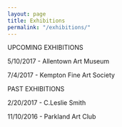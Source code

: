```yaml
---
layout: page
title: Exhibitions
permalink: "/exhibitions/"
---
```



UPCOMING EXHIBITIONS

5/10/2017 - Allentown Art Museum

7/4/2017 - Kempton Fine Art Society







PAST EXHIBITIONS

2/20/2017 - C.Leslie Smith

11/10/2016 - Parkland Art Club